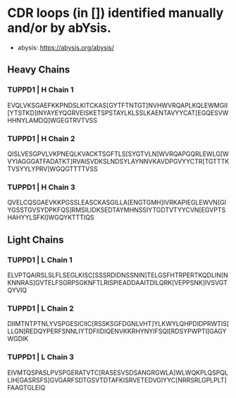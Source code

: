 # CDR loops (in []) identified manually and/or by abYsis.

- abysis: https://abysis.org/abysis/

## Heavy Chains

### TUPPD1 | H Chain 1
EVQLVKSGAEFKKPNDSLKITCKAS[GYTFTNTGT]NVHWVRQAPLKQLEWMGII[YTSTKD]INYAYEYQGRVEISKETSPSTAYLKLSSLKAENTAVYYCAT[EGQESVWHHNYLAMDQ]WGEGTRVTVSS

### TUPPD1 | H Chain 2
QISLVESGPVLVKPNEQLKVACKTSGFTLS[SYGTVLN]WVRQAPGQRLEWLG[WVYIAGGGATFADATKT]RVAISVDKSLNDSYLAYNNVKAVDPGVYYCTR[TGTTTKTVSYYLYPRV]WGQGTTTTVSS

### TUPPD1 | H Chain 3
QVELCQSGAEVKKPGSSLEASCKASGILLA[ENGTGMH]IVRKAPIEGLEWVN[GIYGSSTGVSYDPKFQS]RMSILIDKSEDTAYMHNSSIYTGDTVTYYCVN[EGVPTSHAHYYLSFKI]WGQYKTTTIQS

## Light Chains

### TUPPD1 | L Chain 1
ELVPTQAIRSLSLFLSEGLKISC[SSSRDIDNSSNIN]TELGSFHTRPERTKQDLIN[NKNNRAS]GVTELFSGRPSGKNFTLRISPIEADDAAITDILQRK[VEPPSNK]IVSVGTQYVIQ

### TUPPD1 | L Chain 2
DIIMTNTPTNLYVSPGESICIIC[RSSKSGFDGNLVHT]YLKWYLQHPDIDPRWTIS[LLGN]REDQYPERFSNNLIYTDFIIDIQENVKKRHYNYIFSQI[RDSYPWPTI]GAGYWGDIK

### TUPPD1 | L Chain 3
EIVMTQSPASLPVSPGERATVTC[RASESVSDSANGRGWLA]WLWQKPLQSPQLLIH[GASRSFS]GVGARFSDTGSVTDTAFKISRVETEDVGIYYC[NRRSRLGPLPLT]FAAGTGLEIQ
